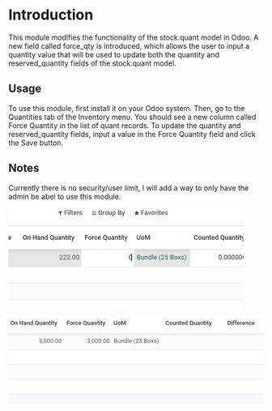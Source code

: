 # Introduction
This module modifies the functionality of the stock.quant model in Odoo. A new field called force_qty is introduced, which allows the user to input a quantity value that will be used to update both the quantity and reserved_quantity fields of the stock.quant model.


## Usage
To use this module, first install it on your Odoo system. Then, go to the Quantities tab of the Inventory menu. You should see a new column called Force Quantity in the list of quant records.
To update the quantity and reserved_quantity fields, input a value in the Force Quantity field and click the Save button.

## Notes
Currently there is no security/user limit, I will add a way to only have the admin be abel to use this module. 


![Before Input ](https://github.com/thetrebelcc/Force-OverWrite-All-QTYs/blob/master/Screenshot%20(603).png)

![After Input](https://github.com/thetrebelcc/Force-OverWrite-All-QTYs/blob/master/Screenshot%20(604).png)
